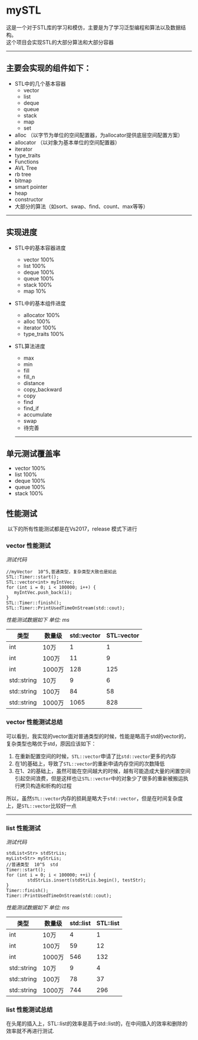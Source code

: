 # mySTL

这是一个对于STL库的学习和模仿，主要是为了学习泛型编程和算法以及数据结构。  
这个项目会实现STL的大部分算法和大部分容器  
- - -

## 主要会实现的组件如下：
* STL中的几个基本容器
  * vector
  * list
  * deque
  * queue
  * stack
  * map
  * set
* alloc              （以字节为单位的空间配置器，为allocator提供底层空间配置方案）
* allocator          （以对象为基本单位的空间配置器）
* iterator
* type_traits
* Functions
* AVL Tree
* rb tree
* bitmap
* smart pointer
* heap
* constructor
* 大部分的算法（如sort、swap、find、count、max等等）

- - - 
## 实现进度

* STL中的基本容器进度
  * vector 100%
  * list  100%
  * deque 100%
  * queue 100%
  * stack 100%
  * map 10%
  
* STL中的基本组件进度
  * allocator 100%
  * alloc 100%
  * iterator 100%
  * type_traits 100%
* STL算法进度
  * max
  * min
  * fill
  * fill_n
  * distance
  * copy_backward
  * copy
  * find
  * find_if
  * accumulate
  * swap
  * 待完善
  - - -
## 单元测试覆盖率
 * vector 100%
 * list  100%
 * deque 100%
 * queue 100%
 * stack 100%
 
## 性能测试
  以下的所有性能测试都是在Vs2017，release 模式下进行
### vector 性能测试
*测试代码*
```
//myVector  10^5,普通类型，复杂类型大致也是如此
STL::Timer::start();
STL::vector<int> myIntVec;
for (int i = 0; i < 100000; i++) {
   myIntVec.push_back(i);
}
STL::Timer::finish();
STL::Timer::PrintUsedTimeOnStream(std::cout);

```

*性能测试数据如下 单位: ms*

|类型| 数量级 | std::vector | STL::vector
| ------ | -------- | ----- | ------|
|int |10万|1|1
|int |100万|11|9
|int |1000万|128|125
|std::string |10万|9|6
|std::string |100万|84|58
|std::string |1000万|1065|828

### vector 性能测试总结
可以看到，我实现的vector面对普通类型的时候，性能是略高于std的vector的，复杂类型也略优于std，原因应该如下：
1. 在重新配置空间的时候，`STL::vector`申请了比`std::vector`更多的内存
2. 在1的基础上，导致了`STL::vector`的重新申请内存空间的次数降低
3. 在1、2的基础上，虽然可能在空间越大的时候，越有可能造成大量的闲置空间引起空间浪费，但是这样也让`STL::vector`中的对象少了很多的重新被搬运执行拷贝构造和析构的过程

所以，虽然`STL::vector`内存的损耗是略大于`std::vector`，但是在时间复杂度上，是`STL::vector`比较好一点

- - -
### list 性能测试
*测试代码*
```
stdList<Str> stdStrLis;
myList<Str> myStrLis;
//普通类型  10^5  std
Timer::start();
for (int i = 0; i < 100000; ++i) {
		stdStrLis.insert(stdStrLis.begin(), testStr);
}
Timer::finish();
Timer::PrintUsedTimeOnStream(std::cout);

```

*性能测试数据如下 单位: ms*

|类型| 数量级 | std::list | STL::list
| ------ | -------- | ----- | ------|
|int |10万|4|1
|int |100万|59|12
|int |1000万|546|132
|std::string |10万|9|4
|std::string |100万|78|37
|std::string |1000万|744|296

### list 性能测试总结
在头尾的插入上，STL::list的效率是高于std::list的，在中间插入的效率和删除的效率就不再进行测试.
